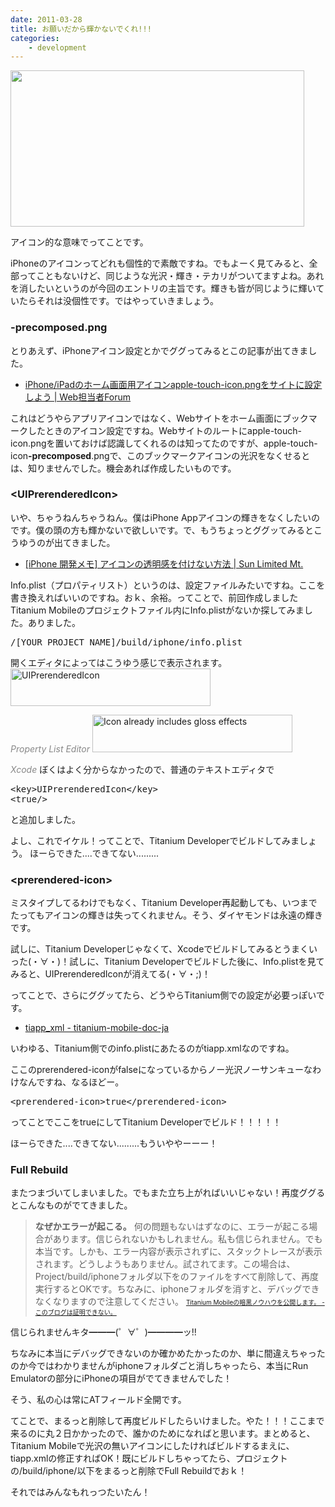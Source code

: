 ```yaml
---
date: 2011-03-28
title: お願いだから輝かないでくれ!!!
categories: 
    - development
---
```

<img class="alignnone size-full wp-image-2673" title="ipon" src="/static/blog/2011/03/ipon.png" alt="" width="470" height="250" />

アイコン的な意味でってことです。

iPhoneのアイコンってどれも個性的で素敵ですね。でもよーく見てみると、全部ってこともないけど、同じような光沢・輝き・テカリがついてますよね。あれを消したいというのが今回のエントリの主旨です。輝きも皆が同じように輝いていたらそれは没個性です。ではやっていきましょう。

<!--more-->
<h3>-precomposed.png</h3>
とりあえず、iPhoneアイコン設定とかでググってみるとこの記事が出てきました。
<ul>
	<li><a href="http://web-tan.forum.impressrd.jp/e/2010/06/15/8178">iPhone/iPadのホーム画面用アイコンapple-touch-icon.pngをサイトに設定しよう | Web担当者Forum</a></li>
</ul>
これはどうやらアプリアイコンではなく、Webサイトをホーム画面にブックマークしたときのアイコン設定ですね。Webサイトのルートにapple-touch-icon.pngを置いておけば認識してくれるのは知ってたのですが、apple-touch-icon<strong>-precomposed</strong>.pngで、このブックマークアイコンの光沢をなくせるとは、知りませんでした。機会あれば作成したいものです。
<h3>&lt;UIPrerenderedIcon&gt;</h3>
いや、ちゃうねんちゃうねん。僕はiPhone Appアイコンの輝きをなくしたいのです。僕の頭の方も輝かないで欲しいです。で、もうちょっとググッてみるとこうゆうのが出てきました。
<ul>
	<li><a href="http://blog.syuhari.jp/archives/966">[iPhone 開発メモ] アイコンの透明感を付けない方法 | Sun Limited Mt.</a></li>
</ul>
Info.plist（プロパティリスト）というのは、設定ファイルみたいですね。ここを書き換えればいいのですね。おｋ、余裕。ってことで、前回作成しましたTitanium Mobileのプロジェクトファイル内にInfo.plistがないか探してみました。ありました。
<pre>/[YOUR_PROJECT_NAME]/build/iphone/info.plist</pre>
開くエディタによってはこうゆう感じで表示されます。

<img class="fig" title="property_list_editor" src="/static/blog/2011/03/property_list_editor.png" alt="UIPrerenderedIcon" width="320" height="60" />

<em><span style="color: #888888;">Property List Editor
</span></em>
<img class="fig" title="xcode" src="/static/blog/2011/03/xcode.png" alt="Icon already includes gloss effects" width="320" height="60" />

<em><span style="color: #888888;">Xcode
</span></em>
ぼくはよく分からなかったので、普通のテキストエディタで
<pre>&lt;key&gt;UIPrerenderedIcon&lt;/key&gt;
&lt;true/&gt;</pre>
と追加しました。

よし、これでイケル！ってことで、Titanium Developerでビルドしてみましょう。
ほーらできた....できてない.........
<h3>&lt;prerendered-icon&gt;</h3>
ミスタイプしてるわけでもなく、Titanium Developer再起動しても、いつまでたってもアイコンの輝きは失ってくれません。そう、ダイヤモンドは永遠の輝きです。

試しに、Titanium Developerじゃなくて、Xcodeでビルドしてみるとうまくいった(・∀・)！試しに、Titanium Developerでビルドした後に、Info.plistを見てみると、UIPrerenderedIconが消えてる(・∀・;)！

ってことで、さらにググッてたら、どうやらTitanium側での設定が必要っぽいです。
<ul>
	<li><a href="http://code.google.com/p/titanium-mobile-doc-ja/wiki/tiapp_xml">tiapp_xml - titanium-mobile-doc-ja</a></li>
</ul>
いわゆる、Titanium側でのinfo.plistにあたるのがtiapp.xmlなのですね。

ここのprerendered-iconがfalseになっているからノー光沢ノーサンキューなわけなんですね、なるほどー。
<pre>&lt;prerendered-icon&gt;true&lt;/prerendered-icon&gt;</pre>
ってことでここをtrueにしてTitanium Developerでビルド！！！！！

ほーらできた....できてない.........もういややーーー！
<h3>Full Rebuild</h3>
またつまづいてしまいました。でもまた立ち上がればいいじゃない！再度ググるとこんなものがでてきました。
<blockquote><strong>なぜかエラーが起こる。</strong>
何の問題もないはずなのに、エラーが起こる場合があります。信じられないかもしれません。私も信じられません。でも本当です。しかも、エラー内容が表示されずに、スタックトレースが表示されます。どうしようもありません。試されてます。この場合は、Project/build/iphoneフォルダ以下をのファイルをすべて削除して、再度実行するとOKです。ちなみに、iphoneフォルダを消すと、デバッグできなくなりますので注意してください。
<span style="font-size: x-small;"><a href="http://d.hatena.ne.jp/shunsuk/20110304/1299229674"> Titanium Mobileの暗黒ノウハウを公開します。 - このブログは証明できない。</a></span></blockquote>
信じられませんキタ━━━(゜∀゜)━━━━ッ!!

ちなみに本当にデバッグできないのか確かめたかったのか、単に間違えちゃったのか今ではわかりませんがiphoneフォルダごと消しちゃったら、本当にRun Emulatorの部分にiPhoneの項目がでてきませんでした！

そう、私の心は常にATフィールド全開です。

てことで、まるっと削除して再度ビルドしたらいけました。やた！！！ここまで来るのに丸２日かかったので、誰かのためになればと思います。まとめると、Titanium Mobileで光沢の無いアイコンにしたければビルドするまえに、tiapp.xmlの修正すればOK！既にビルドしちゃってたら、プロジェクトの/build/iphone/以下をまるっと削除でFull Rebuildでおｋ！

それではみんなもれっつたいたん！
